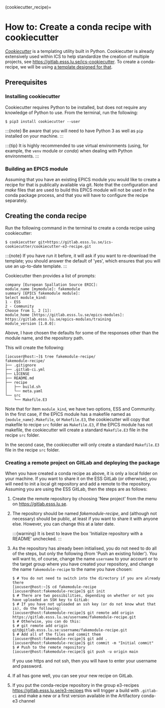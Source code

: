 (cookiecutter_recipe)=

# How to: Create a conda recipe with cookiecutter

*[Cookiecutter](https://github.com/cookiecutter/cookiecutter)* is a templating
utility built in Python. Cookiecutter is already extensively used within ICS to
help standardize the creation of multiple projects, see
<https://gitlab.esss.lu.se/ics-cookiecutter>. To create a conda-recipe, we will
be using [a template designed for
that](https://gitlab.esss.lu.se/ics-cookiecutter/cookiecutter-e3-recipe).

## Prerequisites

### Installing cookiecutter

Cookiecutter requires Python to be installed, but does not require any knowledge
of Python to use. From the terminal, run the following:

```console
$ pip3 install cookiecutter --user
```

:::{note}
Be aware that you will need to have Python 3 as well as `pip` installed on your machine.
:::

:::{tip}
It is highly recommended to use virtual environments (using, for example, the
`venv` module or *conda*) when dealing with Python environments.
:::

### Building an EPICS module

Assuming that you have an existing EPICS module you would like to create a recipe
for that is publically available via git. Note that the configuration
and *make* files that are used to build this EPICS module will not be used in the
conda package process, and that you will have to configure the recipe separately.

## Creating the conda recipe

Run the following command in the terminal to create a conda recipe
using cookiecutter:

```console
$ cookiecutter git+https://gitlab.esss.lu.se/ics-cookiecutter/cookiecutter-e3-recipe.git
```

:::{note}
If you have run it before, it will ask if you want to re-download the template;
you should answer the default of 'yes', which ensures that you will use an
up-to-date template.
:::

Cookiecutter then provides a list of prompts:

```console
company [European Spallation Source ERIC]:
module_name [mymodule]: fakemodule
summary [EPICS fakemodule module]:
Select module_kind:
1 - ESS
2 - Community
Choose from 1, 2 [1]:
module_home [https://gitlab.esss.lu.se/epics-modules]: https://gitlab.esss.lu.se/epics-modules/training
module_version [1.0.0]:
```

Above, I have chosen the defaults for some of the responses other than the
module name, and the repository path.

This will create the following:

```console
[iocuser@host:~]$ tree fakemodule-recipe/
fakemodule-recipe/
├── .gitignore
├── .gitlab-ci.yml
├── LICENSE
├── README.md
├── recipe
│   ├── build.sh
│   └── meta.yaml
└── src
    └── Makefile.E3
```

Note that for item `module_kind`, we have two options, ESS and Community.
In the first case, if the EPICS module has a makefile named as
`{module_name}.Makefile`, or `Makefile.E3`, the cookiecutter will copy
that makefile to recipe `src` folder  as `Makefile.E3`, if the EPICS module
has not makefile, the cookiecutter will create a standard `Makefile.E3` file
in the recipe `src` folder.

In the second case, the cookiecutter will only create a standard `Makefile.E3`
file in the recipe `src` folder.

### Creating a remote project on GitLab and deploying the package

When you have created a conda recipe as above, it is only a local folder
on your machine. If you want to share it on the ESS GitLab (or otherwise), you
will need to init a local git repository and add a remote to the repository.
Assuming you are using the ESS GitLab, then the steps are as follows:

1. Create the remote repository by choosing 'New project' from the menu on
   <https://gitlab.esss.lu.se>.

2. The repository should be named *fakemodule-recipe*, and (although not necessary)
   should be public, at least if you want to share it with anyone else. However,
   you can change this at a later date.

   :::{warning}
   It is best to leave the box 'Initialize repository with a README' unchecked.
   :::

3. As the repository has already been initialised, you do not need to do all of
   the steps, but only the following (from 'Push an existing folder'). You will
   want to, of course, change the name `username` to your account or to the
   target group where you have created your repository, and change the name
   `fakemodule-recipe` to the name you have chosen:

   ``` console
   $ # You do not need to switch into the directory if you are already there
   [iocuser@host:~]$ cd fakemodule-recipe
   [iocuser@host:fakemodule-recipe]$ git init
   $ # There are two possibilities, depending on whether or not you have uploaded an SSH key to GitLab:
   $ # If you have not uploaded an ssh key (or do not know what that is), do the following:
   [iocuser@host:fakemodule-recipe]$ git remote add origin https://gitlab.esss.lu.se/username/fakemodule-recipe.git
   $ # Otherwise, you can do this:
   $ # git remote add origin git@gitlab.esss.lu.se:username/fakemodule-recipe.git
   $ # Add all of the files and commit them
   [iocuser@host:fakemodule-recipe]$ git add .
   [iocuser@host:fakemodule-recipe]$ git commit -m "Initial commit"
   $ # Push to the remote repository
   [iocuser@host:fakemodule-recipe]$ git push -u origin main
   ```

   If you use https and not ssh, then you will have to enter your username and password.

4. If all has gone well, you can see your new recipe on GitLab.

5. If you put the conda-recipe repository in the group e3-recipes
   <https://gitlab.esss.lu.se/e3-recipes> this will trigger a build
   with `.gitlab-ci` and make a new or a first version available in the
   Artifactory conda-e3 channel
